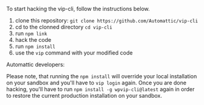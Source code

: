 To start hacking the vip-cli, follow the instructions below.

1. clone this repository: `git clone https://github.com/Automattic/vip-cli`
1. cd to the clonned directory `cd vip-cli`
1. run `npm link`
1. hack the code
1. run `npm install`
1. use the `vip` command with your modified code

Automattic developers:

Please note, that running the `npm install` will override your local installation on your sandbox and you'll have to `vip login` again.
Once you are done hacking, you'll have to run `npm install -g wpvip-cli@latest` again in order to restore the current production installation on your sandbox.
